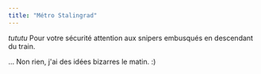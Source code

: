 ```yaml
---
title: "Métro Stalingrad"
---
```


*tututu* Pour votre sécurité attention aux snipers embusqués en descendant du train.

... Non rien, j'ai des idées bizarres le matin. :)

